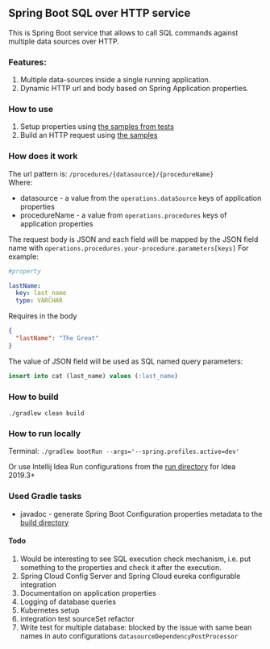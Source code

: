 ## Spring Boot SQL over HTTP service

This is Spring Boot service that allows to call SQL commands against multiple data sources over HTTP.

### Features:

1. Multiple data-sources inside a single running application.
2. Dynamic HTTP url and body based on Spring Application properties.

### How to use

1. Setup properties using [the samples from tests](src/test/resources/application.yaml)
2. Build an HTTP request using [the samples](sample-calls)

### How does it work

The url pattern is: `/procedures/{datasource}/{procedureName}`\
Where:
* datasource - a value from the `operations.dataSource` keys of application properties
* procedureName - a value from `operations.procedures` keys of application properties

The request body is JSON and each field will be mapped by the JSON field name with `operations.procedures.your-procedure.parameters[keys]`
For example:
```yaml
#property

lastName:
  key: last_name
  type: VARCHAR
```
Requires in the body
```json
{
  "lastName": "The Great"
}
```

The value of JSON field will be used as SQL named query parameters:
```sql
insert into cat (last_name) values (:last_name)
```

### How to build

`./gradlew clean build`

### How to run locally

Terminal:
`./gradlew bootRun --args='--spring.profiles.active=dev'`

Or use Intellij Idea Run configurations from the [run directory](.run) for Idea 2019.3+

### Used Gradle tasks
* javadoc - generate Spring Boot Configuration properties metadata to the [build directory](build/tmp/kapt3/classes/main/META-INF/spring-configuration-metadata.json)

#### Todo

1. Would be interesting to see SQL execution check mechanism, i.e. put something to the properties and check it after the execution.
2. Spring Cloud Config Server and Spring Cloud eureka configurable integration
3. Documentation on application properties
4. Logging of database queries
5. Kubernetes setup
6. integration test sourceSet refactor
7. Write test for multiple database: blocked by the issue with same bean names in auto configurations `datasourceDependencyPostProcessor`